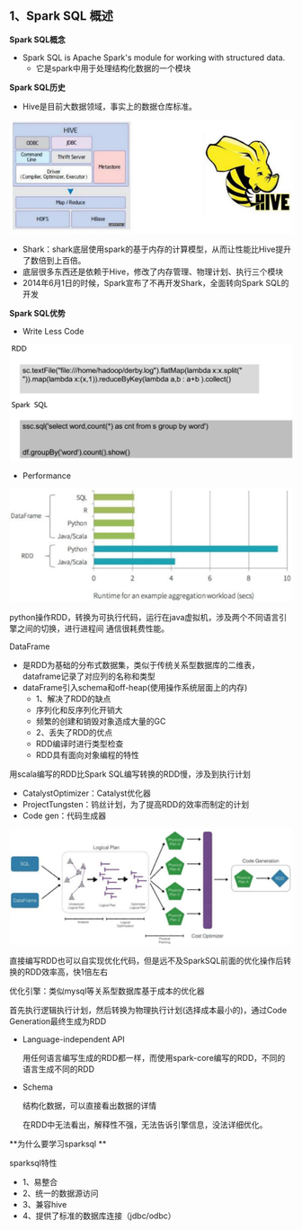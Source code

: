 ## 1、Spark SQL 概述

**Spark SQL概念**

* Spark SQL is Apache Spark's module for working with structured data.
  * 它是spark中用于处理结构化数据的一个模块

**Spark SQL历史**

- Hive是目前大数据领域，事实上的数据仓库标准。

![s9](pics/s9.png)

- Shark：shark底层使用spark的基于内存的计算模型，从而让性能比Hive提升了数倍到上百倍。
- 底层很多东西还是依赖于Hive，修改了内存管理、物理计划、执行三个模块
- 2014年6月1日的时候，Spark宣布了不再开发Shark，全面转向Spark SQL的开发

**Spark SQL优势**

- Write Less Code

![s10](pics/s10.png)

* Performance

![s11](pics/s11.png)

python操作RDD，转换为可执行代码，运行在java虚拟机，涉及两个不同语言引擎之间的切换，进行进程间		通信很耗费性能。

DataFrame

- 是RDD为基础的分布式数据集，类似于传统关系型数据库的二维表，dataframe记录了对应列的名称和类型
- dataFrame引入schema和off-heap(使用操作系统层面上的内存)
  - 1、解决了RDD的缺点
  - 序列化和反序列化开销大
  - 频繁的创建和销毁对象造成大量的GC
  - 2、丢失了RDD的优点
  - RDD编译时进行类型检查
  - RDD具有面向对象编程的特性



用scala编写的RDD比Spark SQL编写转换的RDD慢，涉及到执行计划

- CatalystOptimizer：Catalyst优化器
- ProjectTungsten：钨丝计划，为了提高RDD的效率而制定的计划
- Code gen：代码生成器

![s12](pics/s12.png)

直接编写RDD也可以自实现优化代码，但是远不及SparkSQL前面的优化操作后转换的RDD效率高，快1倍左右

优化引擎：类似mysql等关系型数据库基于成本的优化器

首先执行逻辑执行计划，然后转换为物理执行计划(选择成本最小的)，通过Code Generation最终生成为RDD

* Language-independent API

  用任何语言编写生成的RDD都一样，而使用spark-core编写的RDD，不同的语言生成不同的RDD

- Schema

  结构化数据，可以直接看出数据的详情

  在RDD中无法看出，解释性不强，无法告诉引擎信息，没法详细优化。

**为什么要学习sparksql **

sparksql特性

  *  1、易整合
  *  2、统一的数据源访问
  *  3、兼容hive
  *  4、提供了标准的数据库连接（jdbc/odbc）
